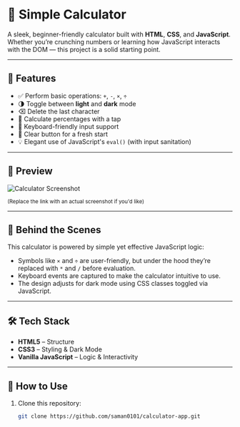 # 🧮 Simple Calculator 

A sleek, beginner-friendly calculator built with **HTML**, **CSS**, and **JavaScript**. Whether you’re crunching numbers or learning how JavaScript interacts with the DOM — this project is a solid starting point.

---

## 🚀 Features

- ✅ Perform basic operations: `+`, `-`, `×`, `÷`
- 🌗 Toggle between **light** and **dark** mode
- ⌫ Delete the last character
- 🧮 Calculate percentages with a tap
- 🎯 Keyboard-friendly input support
- 🧼 Clear button for a fresh start
- 💡 Elegant use of JavaScript's `eval()` (with input sanitation)

---

## 📸 Preview

![Calculator Screenshot](https://via.placeholder.com/600x400?text=Calculator+Screenshot)

<sub>(Replace the link with an actual screenshot if you'd like)</sub>

---

## 🧠 Behind the Scenes

This calculator is powered by simple yet effective JavaScript logic:

- Symbols like `×` and `÷` are user-friendly, but under the hood they’re replaced with `*` and `/` before evaluation.
- Keyboard events are captured to make the calculator intuitive to use.
- The design adjusts for dark mode using CSS classes toggled via JavaScript.

---

## 🛠 Tech Stack

- **HTML5** – Structure
- **CSS3** – Styling & Dark Mode
- **Vanilla JavaScript** – Logic & Interactivity

---

## 🔧 How to Use

1. Clone this repository:
   ```bash
   git clone https://github.com/saman0101/calculator-app.git

